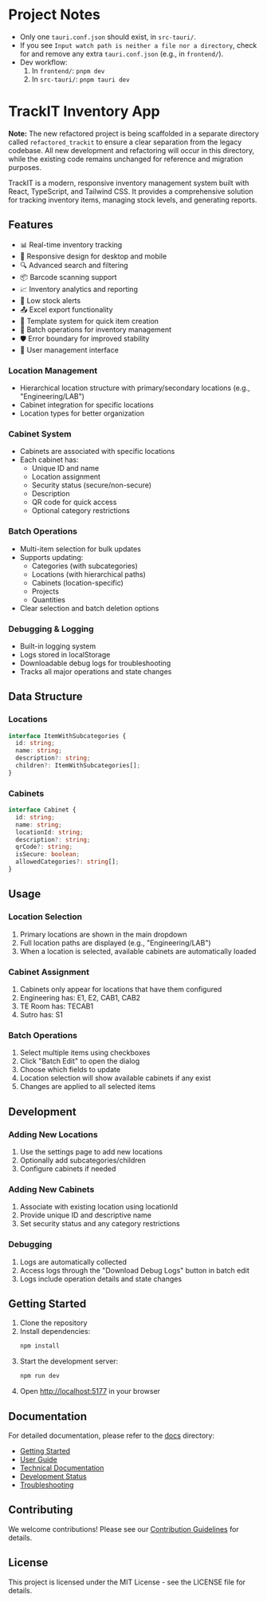 # Project Notes

- Only one `tauri.conf.json` should exist, in `src-tauri/`.
- If you see `Input watch path is neither a file nor a directory`, check for and remove any extra `tauri.conf.json` (e.g., in `frontend/`).
- Dev workflow:
  1. In `frontend/`: `pnpm dev`
  2. In `src-tauri/`: `pnpm tauri dev`

# TrackIT Inventory App

**Note:** The new refactored project is being scaffolded in a separate directory called `refactored_trackit` to ensure a clear separation from the legacy codebase. All new development and refactoring will occur in this directory, while the existing code remains unchanged for reference and migration purposes.

TrackIT is a modern, responsive inventory management system built with React, TypeScript, and Tailwind CSS. It provides a comprehensive solution for tracking inventory items, managing stock levels, and generating reports.

## Features

- 📊 Real-time inventory tracking
- 📱 Responsive design for desktop and mobile
- 🔍 Advanced search and filtering
- 📦 Barcode scanning support
- 📈 Inventory analytics and reporting
- 🔔 Low stock alerts
- 📤 Excel export functionality
- 📝 Template system for quick item creation
- 🔄 Batch operations for inventory management
- 🛡️ Error boundary for improved stability
- 👥 User management interface

### Location Management
- Hierarchical location structure with primary/secondary locations (e.g., "Engineering/LAB")
- Cabinet integration for specific locations
- Location types for better organization

### Cabinet System
- Cabinets are associated with specific locations
- Each cabinet has:
  - Unique ID and name
  - Location assignment
  - Security status (secure/non-secure)
  - Description
  - QR code for quick access
  - Optional category restrictions

### Batch Operations
- Multi-item selection for bulk updates
- Supports updating:
  - Categories (with subcategories)
  - Locations (with hierarchical paths)
  - Cabinets (location-specific)
  - Projects
  - Quantities
- Clear selection and batch deletion options

### Debugging & Logging
- Built-in logging system
- Logs stored in localStorage
- Downloadable debug logs for troubleshooting
- Tracks all major operations and state changes

## Data Structure

### Locations
```typescript
interface ItemWithSubcategories {
  id: string;
  name: string;
  description?: string;
  children?: ItemWithSubcategories[];
}
```

### Cabinets
```typescript
interface Cabinet {
  id: string;
  name: string;
  locationId: string;
  description?: string;
  qrCode?: string;
  isSecure: boolean;
  allowedCategories?: string[];
}
```

## Usage

### Location Selection
1. Primary locations are shown in the main dropdown
2. Full location paths are displayed (e.g., "Engineering/LAB")
3. When a location is selected, available cabinets are automatically loaded

### Cabinet Assignment
1. Cabinets only appear for locations that have them configured
2. Engineering has: E1, E2, CAB1, CAB2
3. TE Room has: TECAB1
4. Sutro has: S1

### Batch Operations
1. Select multiple items using checkboxes
2. Click "Batch Edit" to open the dialog
3. Choose which fields to update
4. Location selection will show available cabinets if any exist
5. Changes are applied to all selected items

## Development

### Adding New Locations
1. Use the settings page to add new locations
2. Optionally add subcategories/children
3. Configure cabinets if needed

### Adding New Cabinets
1. Associate with existing location using locationId
2. Provide unique ID and descriptive name
3. Set security status and any category restrictions

### Debugging
1. Logs are automatically collected
2. Access logs through the "Download Debug Logs" button in batch edit
3. Logs include operation details and state changes

## Getting Started

1. Clone the repository
2. Install dependencies:
   ```bash
   npm install
   ```
3. Start the development server:
   ```bash
   npm run dev
   ```
4. Open [http://localhost:5177](http://localhost:5177) in your browser

## Documentation

For detailed documentation, please refer to the [docs](./docs) directory:
- [Getting Started](./docs/getting-started.md)
- [User Guide](./docs/user-guide.md)
- [Technical Documentation](./docs/technical-documentation.md)
- [Development Status](./docs/development-status.md)
- [Troubleshooting](./docs/troubleshooting.md)

## Contributing

We welcome contributions! Please see our [Contribution Guidelines](./docs/development-status.md#contribution-guidelines) for details.

## License

This project is licensed under the MIT License - see the LICENSE file for details.
